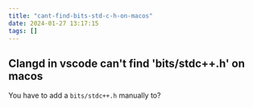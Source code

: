 ```yaml
---
title: "cant-find-bits-std-c-h-on-macos"
date: 2024-01-27 13:17:15
tags: []
---
```

## Clangd in vscode can't find 'bits/stdc++.h' on macos

You have to add a `bits/stdc++.h` manually to?

